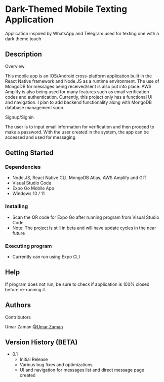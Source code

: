 # Dark-Themed Mobile Texting Application

Application inspired by WhatsApp and Telegram used for texting one with a dark theme touch

## Description

Overview

This mobile app is an IOS/Android cross-platform application built in the React Native framework and Node.JS as a runtime environment. The use of MongoDB for messages being received/sent is also put into place. AWS Amplify is also being used for many features such as email verification codes and authentication. Currently, this project only has a functional UI and navigation. I plan to add backend functionality along with MongoDB database management soon.

Signup/Signin

The user is to input email information for verification and then proceed to make a password. With the user created in the system, the app can be accessed and used for messaging.

## Getting Started

### Dependencies

* Node.JS, React Native CLI, MongoDB Atlas, AWS Amplify and GIT
* Visual Studio Code
* Expo Go Mobile App
* Windows 10 / 11

### Installing

* Scan the QR code for Expo Go after running program from Visual Studio Code
* Note: The project is still in beta and will have update cycles in the near future

### Executing program

* Currently can run using Expo CLI

## Help

If program does not run, be sure to check if application is 100% closed before re-running it.

## Authors

Contributors

Umar Zaman
[@Umar Zaman](https://www.linkedin.com/in/umarzaman2018/)

## Version History (BETA)

* 0.1
    * Initial Release
    * Various bug fixes and optimizations
    * UI and navigation for messages list and direct message page created
    
